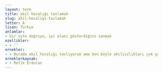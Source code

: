 ```yaml
---
layout: term
title: akıl hocalığı taslamak
slug: akil-hocaligi-taslamak
letter: A
lisan: Türkçe
anlamlar:
- bir işte doğruyu, iyi olanı gösterdiğini sanmak
ozellikler:
- - ''
ornekler:
- - Burada akıl hocalığı taslıyorum ama ben böyle akılsızlıkları çok yapıp birkaç kere sorunla karşılaştım.
orneklerkaynak:
- - Refik Erduran
---
```


